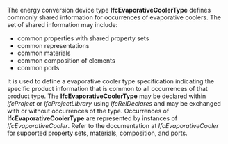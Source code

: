 ﻿The energy conversion device type **IfcEvaporativeCoolerType** defines commonly shared information for occurrences of evaporative coolers. The set of shared information may include:

* common properties with shared property sets
* common representations
* common materials
* common composition of elements
* common ports

It is used to define a evaporative cooler type specification indicating the specific product information that is common to all occurrences of that product type. The **IfcEvaporativeCoolerType** may be declared within _IfcProject_ or _IfcProjectLibrary_ using _IfcRelDeclares_ and may be exchanged with or without occurrences of the type. Occurrences of **IfcEvaporativeCoolerType** are represented by instances of _IfcEvaporativeCooler_. Refer to the documentation at _IfcEvaporativeCooler_ for supported property sets, materials, composition, and ports.